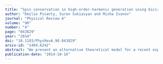 ```yaml
---
title: "Spin conservation in high-order-harmonic generation using bicircular fields"
author: "Emilio Pisanty, Suren Sukiasyan and Misha Ivanov"
journal: "Physical Review A"
volume: "90"
number: "4"
page: "043829"
year: "2014"
doi: "10.1103/PhysRevA.90.043829"
arxiv-id: "1404.6242"
abstract: "We present an alternative theoretical model for a recent experiment [A. Fleischer  et al., Nature Photon. 8 , 543 (2014)] which used bichromatic, counter-rotating high-intensity laser pulses to probe the conservation of spin angular momentum in high-order-harmonic generation. We separate elliptical polarizations into independent circular fields with definite angular momentum, instead of using the expectation value of spin for each photon in the conservation equation, and we find good agreement with the experimental results. In our description the generation of each individual harmonic conserves spin angular momentum, in contrast to the model proposed by Fleischer et al. Our model also correctly describes analogous processes in standard perturbative optics."
publication-date: "2014-10-16"
---
```

